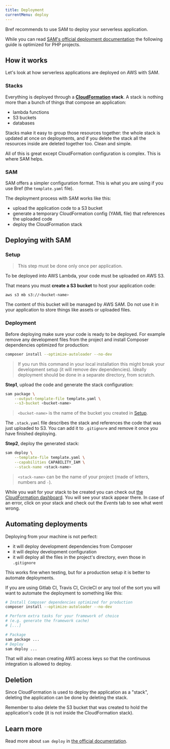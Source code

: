```yaml
---
title: Deployment
currentMenu: deploy
---
```


Bref recommends to use SAM to deploy your serverless application.

While you can read [SAM's official deployment documentation](https://github.com/awslabs/aws-sam-cli/blob/develop/docs/deploying_serverless_applications.md) the following guide is optimized for PHP projects.

## How it works

Let's look at how serverless applications are deployed on AWS with SAM.

### Stacks

Everything is deployed through a **[CloudFormation](https://aws.amazon.com/cloudformation/) stack**. A stack is nothing more than a bunch of things that compose an application:

- lambda functions
- S3 buckets
- databases

Stacks make it easy to group those resources together: the whole stack is updated at once on deployments, and if you delete the stack all the resources inside are deleted together too. Clean and simple.

All of this is great except CloudFormation configuration is complex. This is where SAM helps.

### SAM

SAM offers a simpler configuration format. This is what you are using if you use Bref (the `template.yaml` file).

The deployment process with SAM works like this:

- upload the application code to a S3 bucket
- generate a temporary CloudFormation config (YAML file) that references the uploaded code
- deploy the CloudFormation stack

## Deploying with SAM

### Setup

> This step must be done only once per application.

To be deployed into AWS Lambda, your code must be uploaded on AWS S3.

That means you must **create a S3 bucket** to host your application code:

```sh
aws s3 mb s3://<bucket-name>
```

The content of this bucket will be managed by AWS SAM. Do not use it in your application to store things like assets or uploaded files.

### Deployment

Before deploying make sure your code is ready to be deployed. For example remove any development files from the project and install Composer dependencies optimized for production:

```bash
composer install --optimize-autoloader --no-dev
```

> If you run this command in your local installation this might break your development setup (it will remove dev dependencies). Ideally deployment should be done in a separate directory, from scratch.

**Step1**, upload the code and generate the stack configuration:

```bash
sam package \
    --output-template-file template.yaml \
    --s3-bucket <bucket-name>
```

> `<bucket-name>` is the name of the bucket you created in [Setup](#setup).

The `.stack.yaml` file describes the stack and references the code that was just uploaded to S3. You can add it to `.gitignore` and remove it once you have finished deploying.

**Step2**, deploy the generated stack:

```bash
sam deploy \
    --template-file template.yaml \
    --capabilities CAPABILITY_IAM \
    --stack-name <stack-name>
```

> `<stack-name>` can be the name of your project (made of letters, numbers and `-`).

While you wait for your stack to be created you can check out [the CloudFormation dashboard](https://us-east-2.console.aws.amazon.com/cloudformation/home). You will see your stack appear there. In case of an error, click on your stack and check out the *Events* tab to see what went wrong.

## Automating deployments

Deploying from your machine is not perfect:

- it will deploy development dependencies from Composer
- it will deploy development configuration
- it will deploy all the files in the project's directory, even those in `.gitignore`

This works fine when testing, but for a production setup it is better to automate deployments.

If you are using Gitlab CI, Travis CI, CircleCI or any tool of the sort you will want to automate the deployment to something like this:

```bash
# Install Composer dependencies optimized for production
composer install --optimize-autoloader --no-dev

# Perform extra tasks for your framework of choice
# (e.g. generate the framework cache)
# [...]

# Package
sam package ...
# Deploy
sam deploy ...
```

That will also mean creating AWS access keys so that the continuous integration is allowed to deploy.

## Deletion

Since CloudFormation is used to deploy the application as a "stack", deleting the application can be done by deleting the stack.

Remember to also delete the S3 bucket that was created to hold the application's code (it is not inside the CloudFormation stack).

## Learn more

Read more about `sam deploy` in [the official documentation](https://github.com/awslabs/aws-sam-cli/blob/develop/docs/deploying_serverless_applications.md).
